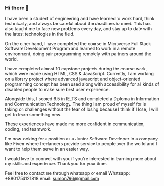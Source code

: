 ### Hi there 👋

<!--
**sumon766/sumon766** is a ✨ _special_ ✨ repository because its `README.md` (this file) appears on your GitHub profile.

Here are some ideas to get you started:

- 🔭 I’m currently working on ...
- 🌱 I’m currently learning ...
- 👯 I’m looking to collaborate on ...
- 🤔 I’m looking for help with ...
- 💬 Ask me about ...
- 📫 How to reach me: ...
- 😄 Pronouns: ...
- ⚡ Fun fact: ...
-->

I have been a student of engineering and have learned to work hard, think technically, and always be careful about the deadlines to meet. This has also taught me to face new problems every day, and stay up to date with the latest technologies in the field.

On the other hand, I have completed the course in Microverse Full Stack Software Development Program and learned to work in a remote environment, doing pair programming remotely with partners around the world. 

I have completed almost 10 capstone projects during the course work, which were made using HTML, CSS & JavaScript. Currently, I am working on a library project where advanced javascript and object-oriented programming concept has been used along with accessibility for all kinds of disabled people to make sure best user experience.

Alongside this, I scored 6.5 in IELTS and completed a Diploma in Information and Communication Technology. The thing I am proud of myself for is taking on challenges without the fear of losing because I think if I lose, I will get to learn something new.

These experiences have made me more confident in communication, coding, and teamwork.

I'm now looking for a position as a Junior Software Developer in a company like Fiverr where freelancers provide service to people over the world and I want to help them serve in an easier way. 

I would love to connect with you if you're interested in learning more about my skills and experience. Thank you for your time.

Feel free to contact me through whatsapp or email
Whatsapp: +8801754121818
email: sumon766@gmail.com